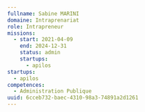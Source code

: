 ```yaml
---
fullname: Sabine MARINI
domaine: Intraprenariat
role: Intrapreneur
missions:
  - start: 2021-04-09
    end: 2024-12-31
    status: admin
    startups:
      - apilos
startups:
  - apilos
competences:
  - Administration Publique
uuid: 6cceb732-baec-4310-98a3-74891a2d1261
---
```

